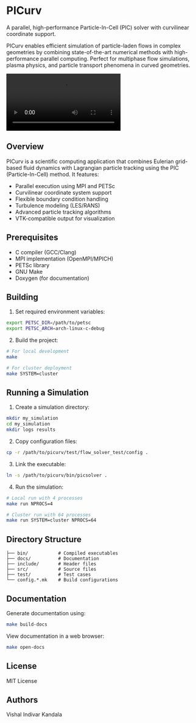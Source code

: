 # PICurv

A parallel, high-performance Particle-In-Cell (PIC) solver with curvilinear coordinate support.

PICurv enables efficient simulation of particle-laden flows in complex geometries by combining state-of-the-art numerical methods with high-performance parallel computing. Perfect for multiphase flow simulations, plasma physics, and particle transport phenomena in curved geometries.

![Curvilinear Grid with Particles](curve.mp4)

## Overview

PICurv is a scientific computing application that combines Eulerian grid-based fluid dynamics with Lagrangian particle tracking using the PIC (Particle-In-Cell) method. It features:

- Parallel execution using MPI and PETSc
- Curvilinear coordinate system support
- Flexible boundary condition handling
- Turbulence modeling (LES/RANS)
- Advanced particle tracking algorithms
- VTK-compatible output for visualization

## Prerequisites

- C compiler (GCC/Clang)
- MPI implementation (OpenMPI/MPICH)
- PETSc library
- GNU Make
- Doxygen (for documentation)

## Building

1. Set required environment variables:
```sh
export PETSC_DIR=/path/to/petsc
export PETSC_ARCH=arch-linux-c-debug
```

2. Build the project:
```sh
# For local development
make

# For cluster deployment
make SYSTEM=cluster
```

## Running a Simulation

1. Create a simulation directory:
```sh
mkdir my_simulation
cd my_simulation
mkdir logs results
```

2. Copy configuration files:
```sh
cp -r /path/to/picurv/test/flow_solver_test/config .
```

3. Link the executable:
```sh
ln -s /path/to/picurv/bin/picsolver .
```

4. Run the simulation:
```sh
# Local run with 4 processes
make run NPROCS=4

# Cluster run with 64 processes
make run SYSTEM=cluster NPROCS=64
```

## Directory Structure

```
├── bin/           # Compiled executables
├── docs/          # Documentation
├── include/       # Header files
├── src/           # Source files
├── test/          # Test cases
└── config.*.mk    # Build configurations
```

## Documentation

Generate documentation using:
```sh
make build-docs
```

View documentation in a web browser:
```sh
make open-docs
```

## License

MIT License

## Authors

Vishal Indivar Kandala
